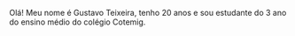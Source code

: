 Olá! Meu nome é Gustavo Teixeira, tenho 20 anos e sou estudante do 3 ano do ensino médio do colégio Cotemig.
